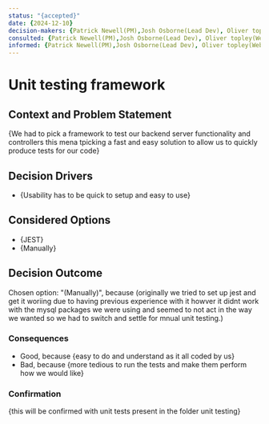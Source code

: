 ```yaml
---
status: "{accepted}"
date: {2024-12-10}
decision-makers: {Patrick Newell(PM),Josh Osborne(Lead Dev), Oliver topley(Web Dev)}
consulted: {Patrick Newell(PM),Josh Osborne(Lead Dev), Oliver topley(Web Dev)}
informed: {Patrick Newell(PM),Josh Osborne(Lead Dev), Oliver topley(Web Dev)}
---
```


# Unit testing framework

## Context and Problem Statement

{We had to pick a framework to test our backend server functionality and controllers this mena tpicking a fast and easy solution to allow us to quickly produce tests for our code}

## Decision Drivers

* {Usability has to be quick to setup and easy to use}


## Considered Options

* {JEST}
* {Manually}


## Decision Outcome

Chosen option: "(Manually)", because (originally we tried to set up jest and get it woriing due to having previous experience with it howver it didnt work with the mysql packages we were using and seemed to not act in the way we wanted so we had to switch and settle for mnual unit testing.)


### Consequences

* Good, because {easy to do and understand as it all coded by us}
* Bad, because {more tedious to run the tests and make them perform how we would like}

### Confirmation

{this will be confirmed with unit tests present in the folder unit testing}
